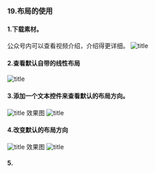 ### 19.布局的使用
#### 1.下载素材。
公众号内可以查看视频介绍，介绍得更详细。
![title](https://raw.githubusercontent.com/JSZNopi/JSZImage/master/gitnote/2019/10/30/WXCODE-1572446034519.jpeg)

#### 2.查看默认自带的线性布局
![title](https://raw.githubusercontent.com/JSZNopi/JSZImage/master/gitnote/2019/11/27/1-1574859717098.png)

#### 3.添加一个文本控件来查看默认的布局方向。
![title](https://raw.githubusercontent.com/JSZNopi/JSZImage/master/gitnote/2019/11/27/2-1574859760339.png)
效果图
![title](https://raw.githubusercontent.com/JSZNopi/JSZImage/master/gitnote/2019/11/27/3-1574859773560.png)

#### 4.改变默认的布局方向
![title](https://raw.githubusercontent.com/JSZNopi/JSZImage/master/gitnote/2019/11/27/4-1574859939627.png)
效果图
![title](https://raw.githubusercontent.com/JSZNopi/JSZImage/master/gitnote/2019/11/27/5-1574859947999.png)

#### 5.